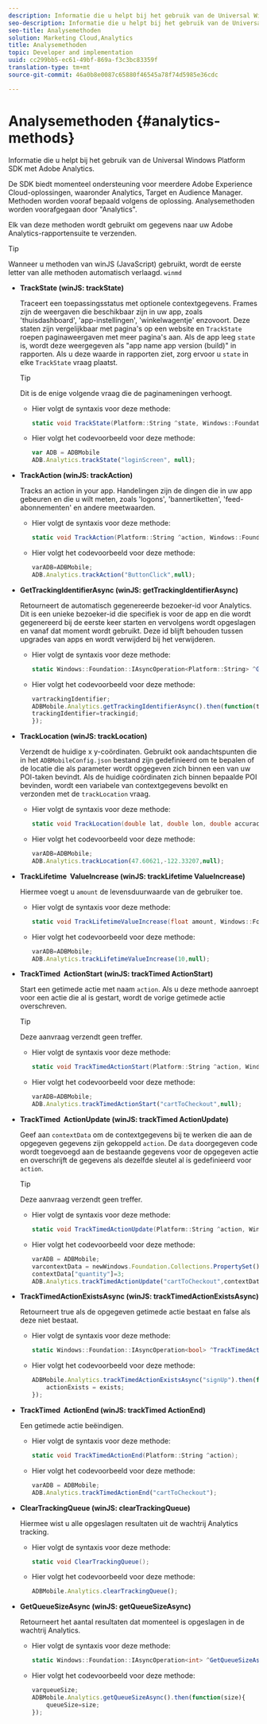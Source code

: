 ```yaml
---
description: Informatie die u helpt bij het gebruik van de Universal Windows Platform SDK met Adobe Analytics.
seo-description: Informatie die u helpt bij het gebruik van de Universal Windows Platform SDK met Adobe Analytics.
seo-title: Analysemethoden
solution: Marketing Cloud,Analytics
title: Analysemethoden
topic: Developer and implementation
uuid: cc299bb5-ec61-49bf-869a-f3c3bc83359f
translation-type: tm+mt
source-git-commit: 46a0b8e0087c65880f46545a78f74d5985e36cdc

---
```



# Analysemethoden {#analytics-methods}

Informatie die u helpt bij het gebruik van de Universal Windows Platform SDK met Adobe Analytics.

De SDK biedt momenteel ondersteuning voor meerdere Adobe Experience Cloud-oplossingen, waaronder Analytics, Target en Audience Manager. Methoden worden vooraf bepaald volgens de oplossing. Analysemethoden worden voorafgegaan door &quot;Analytics&quot;.

Elk van deze methoden wordt gebruikt om gegevens naar uw Adobe Analytics-rapportensuite te verzenden.

>[!TIP]
>
>Wanneer u methoden van winJS (JavaScript) gebruikt, wordt de eerste letter van alle methoden automatisch verlaagd. `winmd`

* **TrackState (winJS: trackState)**

   Traceert een toepassingsstatus met optionele contextgegevens. Frames zijn de weergaven die beschikbaar zijn in uw app, zoals &#39;thuisdashboard&#39;, &#39;app-instellingen&#39;, &#39;winkelwagentje&#39; enzovoort. Deze staten zijn vergelijkbaar met pagina&#39;s op een website en `TrackState` roepen paginaweergaven met meer pagina&#39;s aan.
Als de app leeg `state` is, wordt deze weergegeven als &quot;app name app version (build)&quot; in rapporten. Als u deze waarde in rapporten ziet, zorg ervoor u `state` in elke `TrackState` vraag plaatst.

   >[!TIP]
   >
   >Dit is de enige volgende vraag die de paginameningen verhoogt.

   * Hier volgt de syntaxis voor deze methode:

      ```csharp
      static void TrackState(Platform::String ^state, Windows::Foundation::Collections::IMap<Platform::String^, Platform::Object> ^contextData); 
      ```

   * Hier volgt het codevoorbeeld voor deze methode:

      ```js
      var ADB = ADBMobile
      ADB.Analytics.trackState("loginScreen", null);
      ```

* **TrackAction (winJS: trackAction)**

   Tracks an action in your app. Handelingen zijn de dingen die in uw app gebeuren en die u wilt meten, zoals &#39;logons&#39;, &#39;bannertiketten&#39;, &#39;feed-abonnementen&#39; en andere meetwaarden.

   * Hier volgt de syntaxis voor deze methode:

      ```csharp
      static void TrackAction(Platform::String ^action, Windows::Foundation::Collections::IMap<Platform::String^, Platform::Object> ^contextData); 
      ```

   * Hier volgt het codevoorbeeld voor deze methode:

      ```js
      varADB=ADBMobile; 
      ADB.Analytics.trackAction("ButtonClick",null); 
      ```

* **GetTrackingIdentifierAsync (winJS: getTrackingIdentifierAsync)**

   Retourneert de automatisch gegenereerde bezoeker-id voor Analytics. Dit is een unieke bezoeker-id die specifiek is voor de app en die wordt gegenereerd bij de eerste keer starten en vervolgens wordt opgeslagen en vanaf dat moment wordt gebruikt. Deze id blijft behouden tussen upgrades van apps en wordt verwijderd bij het verwijderen.

   * Hier volgt de syntaxis voor deze methode:

      ```csharp
      static Windows::Foundation::IAsyncOperation<Platform::String> ^GetTrackingIdentifierAsync(); 
      ```

   * Hier volgt het codevoorbeeld voor deze methode:

      ```js
      vartrackingIdentifier; 
      ADBMobile.Analytics.getTrackingIdentifierAsync().then(function(trackingid){
      trackingIdentifier=trackingid;
      });
      ```

* **TrackLocation (winJS: trackLocation)**

   Verzendt de huidige x y-coördinaten. Gebruikt ook aandachtspunten die in het `ADBMobileConfig.json` bestand zijn gedefinieerd om te bepalen of de locatie die als parameter wordt opgegeven zich binnen een van uw POI-taken bevindt. Als de huidige coördinaten zich binnen bepaalde POI bevinden, wordt een variabele van contextgegevens bevolkt en verzonden met de `trackLocation` vraag.

   * Hier volgt de syntaxis voor deze methode:

      ```csharp
      static void TrackLocation(double lat, double lon, double accuracy, Windows::Foundation::Collections::IMap<Platform::String^, Platform::Object> ^contextData);
      ```

   * Hier volgt het codevoorbeeld voor deze methode:

      ```js
      varADB=ADBMobile; 
      ADB.Analytics.trackLocation(47.60621,-122.33207,null);
      ```

* **TrackLifetime &#x200B; ValueIncrease (winJS: trackLifetime &#x200B; ValueIncrease)**

   Hiermee voegt u `amount` de levensduurwaarde van de gebruiker toe.

   * Hier volgt de syntaxis voor deze methode:

      ```csharp
      static void TrackLifetimeValueIncrease(float amount, Windows::Foundation::Collections::IMap<Platform::String^, Platform::Object> ^contextData); 
      ```

   * Hier volgt het codevoorbeeld voor deze methode:

      ```js
      varADB=ADBMobile;
      ADB.Analytics.trackLifetimeValueIncrease(10,null);
      ```

* **TrackTimed &#x200B; ActionStart (winJS: trackTimed &#x200B; ActionStart)**

   Start een getimede actie met naam `action`. Als u deze methode aanroept voor een actie die al is gestart, wordt de vorige getimede actie overschreven.

   >[!TIP]
   >
   >Deze aanvraag verzendt geen treffer.

   * Hier volgt de syntaxis voor deze methode:

      ```csharp
      static void TrackTimedActionStart(Platform::String ^action, Windows::Foundation::Collections::IMap<Platform::String^, Platform::Object^> ^contextData); 
      ```

   * Hier volgt het codevoorbeeld voor deze methode:

      ```js
      varADB=ADBMobile;
      ADB.Analytics.trackTimedActionStart("cartToCheckout",null); 
      ```

* **TrackTimed &#x200B; ActionUpdate (winJS: trackTimed &#x200B; ActionUpdate)**

   Geef aan `contextData` om de contextgegevens bij te werken die aan de opgegeven gegevens zijn gekoppeld `action`. De `data` doorgegeven code wordt toegevoegd aan de bestaande gegevens voor de opgegeven actie en overschrijft de gegevens als dezelfde sleutel al is gedefinieerd voor `action`.

   >[!TIP]
   >
   >Deze aanvraag verzendt geen treffer.

   * Hier volgt de syntaxis voor deze methode:

      ```csharp
      static void TrackTimedActionUpdate(Platform::String ^action, Windows::Foundation::Collections::IMap<Platform::String^, Platform::Object> ^contextData); 
      ```

   * Hier volgt het codevoorbeeld voor deze methode:

      ```js
      varADB = ADBMobile;
      varcontextData = newWindows.Foundation.Collections.PropertySet();
      contextData["quantity"]=3; 
      ADB.Analytics.trackTimedActionUpdate("cartToCheckout",contextData);
      ```

* **TrackTimedActionExistsAsync (winJS: trackTimedActionExistsAsync)**

   Retourneert true als de opgegeven getimede actie bestaat en false als deze niet bestaat.

   * Hier volgt de syntaxis voor deze methode:

      ```csharp
      static Windows::Foundation::IAsyncOperation<bool> ^TrackTimedActionExistsAsync(Platform::String ^action); 
      ```

   * Hier volgt het codevoorbeeld voor deze methode:

      ```js
      ADBMobile.Analytics.trackTimedActionExistsAsync("signUp").then(function(exists){ 
          actionExists = exists; 
      });
      ```

* **TrackTimed &#x200B; ActionEnd (winJS: trackTimed &#x200B; ActionEnd)**

   Een getimede actie beëindigen.

   * Hier volgt de syntaxis voor deze methode:

      ```csharp
      static void TrackTimedActionEnd(Platform::String ^action);
      ```

   * Hier volgt het codevoorbeeld voor deze methode:

      ```js
      varADB = ADBMobile; 
      ADB.Analytics.trackTimedActionEnd("cartToCheckout"); 
      ```

* **ClearTrackingQueue (winJS: clearTrackingQueue)**

   Hiermee wist u alle opgeslagen resultaten uit de wachtrij Analytics tracking.

   * Hier volgt de syntaxis voor deze methode:

      ```csharp
      static void ClearTrackingQueue();
      ```

   * Hier volgt het codevoorbeeld voor deze methode:

      ```js
      ADBMobile.Analytics.clearTrackingQueue();
      ```

* **GetQueueSizeAsync (winJS: getQueueSizeAsync)**

   Retourneert het aantal resultaten dat momenteel is opgeslagen in de wachtrij Analytics.

   * Hier volgt de syntaxis voor deze methode:

      ```csharp
      static Windows::Foundation::IAsyncOperation<int> ^GetQueueSizeAsync();
      ```

   * Hier volgt het codevoorbeeld voor deze methode:

      ```js
      varqueueSize;
      ADBMobile.Analytics.getQueueSizeAsync().then(function(size){ 
          queueSize=size;
      });
      ```
